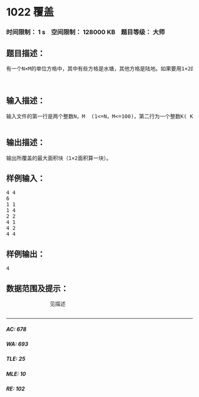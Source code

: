 # 1022 覆盖   
### 时间限制： 1 s&nbsp;&nbsp;&nbsp;&nbsp;空间限制： 128000 KB&nbsp;&nbsp;&nbsp;&nbsp;题目等级： 大师  
## 题目描述：  

<pre>
有一个N×M的单位方格中，其中有些方格是水塘，其他方格是陆地。如果要用1×2的矩阵区覆盖（覆盖过程不容许有任何部分重叠）这个陆地，那么最多可以覆盖多少陆地面积。
 

</pre>
  
  
## 输入描述：  

<pre>
输入文件的第一行是两个整数N，M  (1<=N，M<=100)，第二行为一个整数K( K<=50)，接下来的K行，每行两个整数X，Y表示K个水塘的行列位置。(1<=X<=N，1<=Y<=M)。
 
</pre>
  
  
## 输出描述：  

<pre>
输出所覆盖的最大面积块（1×2面积算一块）。
</pre>
  
  
## 样例输入：  

<pre>
4 4
6
1 1
1 4
2 2
4 1
4 2
4 4
</pre>
  
  
## 样例输出：  

<pre>
4
</pre>
  
  
## 数据范围及提示：  

<pre>
              见描述
            </pre>
  
  
***  

##### AC: 678  
##### WA: 693  
##### TLE: 25  
##### MLE: 10  
##### RE: 102  
